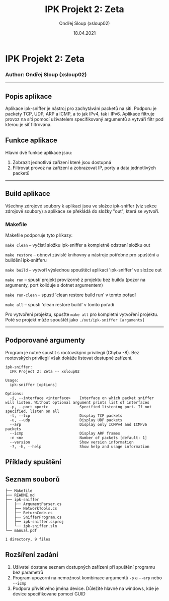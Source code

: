 ﻿---
title: "IPK Projekt 2: Zeta"
author: "Ondřej Sloup (xsloup02)"
date: 18.04.2021
...

# IPK Projekt 2: Zeta
### Author: Ondřej Sloup (xsloup02)
<hr>

## Popis aplikace
Aplikace ipk-sniffer je nástroj pro zachytávání packetů na síti. Podporu je packety TCP, UDP, ARP a ICMP, a to jak IPv4, tak i IPv6.
Aplikace filtruje provoz na síti pomocí uživatelem specifikovaný argumentů a vytváří filtr pod kterou je síť filtrována.

## Funkce aplikace
Hlavní dvě funkce aplikace jsou:
1. Zobrazit jednotlivá zařízení které jsou dostupná
2. Filtrovat provoz na zařízení a zobrazovat IP, porty a data jednotlivých packetů
<hr>

## Build aplikace
Všechny zdrojové soubory k aplikaci jsou ve složce ipk-sniffer (viz sekce zdrojové soubory) a aplikace se překládá do složky "out", která se vytvoří.

### Makefile
Makefile podporuje tyto příkazy:

`make clean` – vyčistí složku ipk-sniffer a kompletně odstraní složku out

`make restore` – obnoví závislé knihovny a nástroje potřebné pro spuštění a buildění ipk-snifferu

`make build` – vytvoří výslednou spouštěcí aplikaci 'ipk-sniffer' ve složce out

`make run` – spustí projekt provizorně z projektu bez buildu (pozor na argumenty, port koliduje s dotnet argumentem)

`make run-clean` – spustí 'clean restore build run' v tomto pořadí

`make all` – spustí 'clean restore build' v tomto pořadí

Pro vytvoření projektu, spusťte `make all` pro kompletní vytvoření projektu.
Poté se projekt může spouštět jako `./out/ipk-sniffer [arguments]`
<hr>

## Podporované argumenty
Program je nutné spustit s rootovskými privilegii (Chyba -8). Bez rootovských privilegií  však dokáže listovat dostupné zařízení.

```
ipk-sniffer:
  IPK Project 2: Zeta -- xsloup02

Usage:
  ipk-sniffer [options]

Options:
  -i, --interface <interface>    Interface on which packet sniffer will listen. Without optional argument prints list of interfaces
  -p, --port <port>              Specified listening port. If not specified, listen on all
  -t, --tcp                      Display TCP packets
  -u, --udp                      Display UDP packets
  --arp                          Display only ICMPv4 and ICMPv6 packets
  --icmp                         Display ARP frames
  -n <n>                         Number of packets [default: 1]
  --version                      Show version information
  -?, -h, --help                 Show help and usage information
  ```

## Příklady spuštění


## Seznam souborů
```
├── Makefile
├── README.md
├── ipk-sniffer
│   ├── ArgumentParser.cs
│   ├── NetworkTools.cs
│   ├── ReturnCode.cs
│   ├── SnifferProgram.cs
│   ├── ipk-sniffer.csproj
│   └── ipk-sniffer.sln
└── manual.pdf

1 directory, 9 files
```

## Rozšíření zadání
1. Uživatel dostane seznam dostupných zařízení při spuštění programu bez parametrů
2. Program upozorní na nemožnost kombinace argumentů `-p` a `--arp` nebo `--icmp`
3. Podpora přívětivého jména device. Důležité hlavně na windows, kde je device specifikovane pomocí GUID